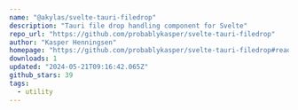 ```yaml
---
name: "@akylas/svelte-tauri-filedrop"
description: "Tauri file drop handling component for Svelte"
repo_url: "https://github.com/probablykasper/svelte-tauri-filedrop"
author: "Kasper Henningsen"
homepage: "https://github.com/probablykasper/svelte-tauri-filedrop#readme"
downloads: 1
updated: "2024-05-21T09:16:42.065Z"
github_stars: 39
tags: 
  - utility
---
```

